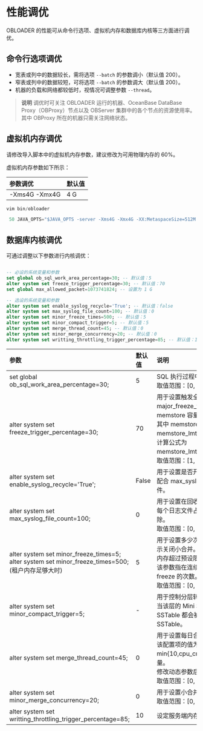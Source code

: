 性能调优 
=========================

OBLOADER 的性能可从命令行选项、虚拟机内存和数据库内核等三方面进行调优。

命令行选项调优 
----------------------------

* 宽表或列中的数据较长，需将选项 `--batch` 的参数调小（默认值 200）。
* 窄表或列中的数据较短，可将选项 `--batch` 的参数调大（默认值 200）。
* 机器的负载和网络都较低时，视情况可调整参数 `--thread`。
> **说明**
> 调优时可关注 OBLOADER 运行的机器、OceanBase DataBase Proxy（OBProxy）节点以及 OBServer 集群中的各个节点的资源使用率。其中 OBProxy 所在的机器只需关注网络状态。

虚拟机内存调优 
----------------------------

请修改导入脚本中的虚拟机内存参数，建议修改为可用物理内存的 60%。

虚拟机内存参数如下所示：


|   **参数调优**    | **默认值** |
|:------------------|:------------|
| -Xms4G -Xmx4G | 4 G     |

```JavaScript
vim bin/obloader

 50 JAVA_OPTS="$JAVA_OPTS -server -Xms4G -Xmx4G -XX:MetaspaceSize=512M -XX:MaxMetaspaceSize=512M -Xss352K"
 ```

数据库内核调优
----------------------------

可通过调整以下参数进行内核调优：

```sql

-- 必设的系统变量和参数
set global ob_sql_work_area_percentage=30; -- 默认值：5
alter system set freeze_trigger_percentage=30; -- 默认值：70
set global max_allowed_packet=1073741824; -- 设置为 1 G

-- 选设的系统变量和参数
alter system set enable_syslog_recycle='True'; -- 默认值：false
alter system set max_syslog_file_count=100; -- 默认值：0
alter system set minor_freeze_times=500; -- 默认值：5
alter system set minor_compact_trigger=5; -- 默认值：5
alter system set merge_thread_count=45; -- 默认值：0
alter system set minor_merge_concurrency=20; -- 默认值：0
alter system set writting_throttling_trigger_percentage=85; -- 默认值：10

```



| **参数** | **默认值**|**说明**|
:---------------------------------------------------------------------------------------------------------------|:------------|:-------------------------------------------------------------------------------------------------------------------------------------------------------------------------------------------------------------------------------------|
| set global ob_sql_work_area_percentage=30;                                                                 | 5       | SQL 执行过程中的内存占用百分比。<br>取值范围：[0, 100]。|
| alter system set freeze_trigger_percentage=30;                                                             | 70      | 用于设置触发全局冻结的租户使用内存阈值。<br>major_freeze_trigger_percent=major_freeze 触发阈值 / memstore 容量<br> 其中 memstore 容量是通过配置项 memstore_lmt_percent 计算所得。<br>计算公式为 memstore_lmt_percent=memstore_limit/min_memory。<br>取值范围：[1, 99]。|
| alter system set enable_syslog_recycle='True';                                                             | False   | 用于设置是否开启回收系统日志的功能。<br>配合 max_syslog_file_count 生效，用于回收旧的日志文件。 |
| alter system set max_syslog_file_count=100;                                                                | 0       | 用于设置在回收日志文件之前可以容纳的日志文件数量。<br>每个日志文件占用 256 MB 空间。当值为 0 时则不进行删除。<br>取值范围：[0, +∞)。|
| alter system set minor_freeze_times=5; alter system set minor_freeze_times=500; (租户内存足够大时) | 5       | 用于设置多少次小合并触发一次全局合并。值为 0 时，表示关闭小合并。<br>内存超过预设限制会触发 minor freeze 或 major freeze，该参数指在连续两次触发 major freeze 之间触发 minor freeze 的次数。0 表示禁止自动触发 minor freeze。<br>取值范围：[0, 65536)。|
| alter system set minor_compact_trigger=5;                                                                  | -       | 用于控制分层转储触发向下一层下压的阈值。<br>当该层的 Mini SSTable 总数达到设定的阈值时，所有 SSTable 都会被下压到下一层，组成新的 Minor SSTable。|
| alter system set merge_thread_count=45;                                                                    | 0       | 用于设置每日合并工作的线程数。<br>该配置项的值为 0 时，合并的工作进程数的计算方式为 min{10,cpu_cnt*0.3}，其中 cpu_cnt 为系统 CPU 的数量。<br>修改动态参数后，无需重启，即刻生效。<br>取值范围：[0, 256]。 |
| alter system set minor_merge_concurrency=20;                                                               | 0       | 用于设置小合并时的并发线程数。<br>取值范围：[0, 64]。|
| alter system set writting_throttling_trigger_percentage=85;                                                | 10      | 设定服务端内存限流阈值。|